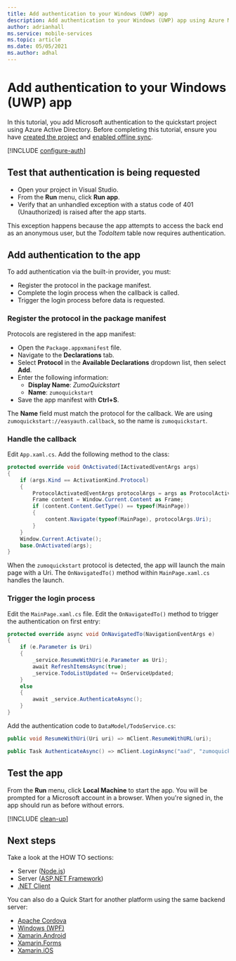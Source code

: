 ```yaml
---
title: Add authentication to your Windows (UWP) app
description: Add authentication to your Windows (UWP) app using Azure Mobile Apps with our tutorial.
author: adrianhall
ms.service: mobile-services
ms.topic: article
ms.date: 05/05/2021
ms.author: adhal
---
```


# Add authentication to your Windows (UWP) app

In this tutorial, you add Microsoft authentication to the quickstart project using Azure Active Directory. Before completing this tutorial, ensure you have [created the project](./index.md) and [enabled offline sync](./offline.md).

[!INCLUDE [configure-auth](~/mobile-apps/azure-mobile-apps/includes/quickstart-configure-authentication.md)]

## Test that authentication is being requested

* Open your project in Visual Studio. 
* From the **Run** menu, click **Run app**.
* Verify that an unhandled exception with a status code of 401 (Unauthorized) is raised after the app starts.

This exception happens because the app attempts to access the back end as an anonymous user, but the *TodoItem* table now requires authentication.

## Add authentication to the app

To add authentication via the built-in provider, you must:

* Register the protocol in the package manifest.
* Complete the login process when the callback is called.
* Trigger the login process before data is requested.

### Register the protocol in the package manifest

Protocols are registered in the app manifest:

* Open the `Package.appxmanifest` file.
* Navigate to the **Declarations** tab.
* Select **Protocol** in the **Available Declarations** dropdown list, then select **Add**.
* Enter the following information:
  * **Display Name**: _ZumoQuickstart_
  * **Name**: `zumoquickstart`
* Save the app manifest with **Ctrl+S**.

The **Name** field must match the protocol for the callback.  We are using `zumoquickstart://easyauth.callback`, so the name is `zumoquickstart`.

### Handle the callback

Edit `App.xaml.cs`.  Add the following method to the class:

``` csharp
protected override void OnActivated(IActivatedEventArgs args)
{
    if (args.Kind == ActivationKind.Protocol)
    {
        ProtocolActivatedEventArgs protocolArgs = args as ProtocolActivatedEventArgs;
        Frame content = Window.Current.Content as Frame;
        if (content.Content.GetType() == typeof(MainPage))
        {
            content.Navigate(typeof(MainPage), protocolArgs.Uri);
        }
    }
    Window.Current.Activate();
    base.OnActivated(args);
}
```

When the `zumoquickstart` protocol is detected, the app will launch the main page with a Uri.  The `OnNavigatedTo()` method within `MainPage.xaml.cs` handles the launch.

### Trigger the login process

Edit the `MainPage.xaml.cs` file.  Edit the `OnNavigatedTo()` method to trigger the authentication on first entry:

``` csharp
protected override async void OnNavigatedTo(NavigationEventArgs e)
{
    if (e.Parameter is Uri)
    {
        _service.ResumeWithUri(e.Parameter as Uri);
        await RefreshItemsAsync(true);
        _service.TodoListUpdated += OnServiceUpdated;
    }
    else
    {
        await _service.AuthenticateAsync();
    }
}
```

Add the authentication code to `DataModel/TodoService.cs`:

``` csharp
public void ResumeWithUri(Uri uri) => mClient.ResumeWithURL(uri);

public Task AuthenticateAsync() => mClient.LoginAsync("aad", "zumoquickstart");
```

## Test the app

From the **Run** menu, click **Local Machine** to start the app.  You will be prompted for a Microsoft account in a browser.  When you're signed in, the app should run as before without errors.

[!INCLUDE [clean-up](~/mobile-apps/azure-mobile-apps/includes/quickstart-clean-up.md)]

## Next steps

Take a look at the HOW TO sections:

* Server ([Node.js](../../howto/server/nodejs.md))
* Server ([ASP.NET Framework](../../howto/server/dotnet-framework.md))
* [.NET Client](../../howto/client/dotnet.md)

You can also do a Quick Start for another platform using the same backend server:

* [Apache Cordova](../cordova/index.md)
* [Windows (WPF)](../wpf/index.md)
* [Xamarin.Android](../xamarin-android/index.md)
* [Xamarin.Forms](../xamarin-forms/index.md)
* [Xamarin.iOS](../xamarin-ios/index.md)
